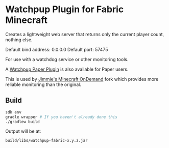 # Watchpup Plugin for Fabric Minecraft

Creates a lightweight web server that returns only the current player count, nothing else.

Default bind address: 0.0.0.0
Default port: 57475

For use with a watchdog service or other monitoring tools.

A [Watchpup Paper Plugin](https://github.com/j1mmie/minecraft-watchpup-paper) is also available for Paper users.

This is used by [Jimmie's Minecraft OnDemand](https://github.com/j1mmie/minecraft-ondemand) fork which provides more reliable monitoring than the original.

## Build

```bash
sdk env
gradle wrapper # If you haven't already done this
./gradlew build
```

Output will be at:
```
build/libs/watchpup-fabric-x.y.z.jar
```
